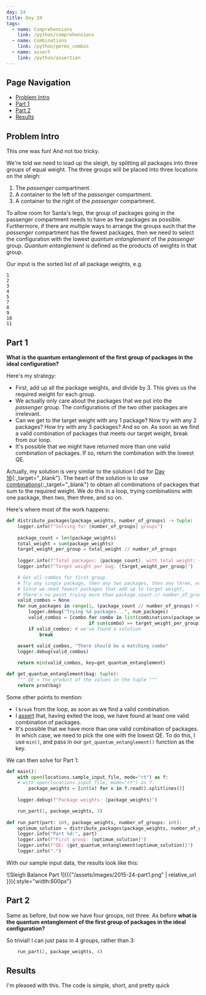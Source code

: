 ```yaml
---
day: 24
title: Day 24
tags: 
  - name: Comprehensions
    link: /python/comprehensions
  - name: Combinations
    link: /python/perms_combos
  - name: assert
    link: /python/assertion
---
```


## Page Navigation

- [Problem Intro](#problem-intro)
- [Part 1](#part-1)
- [Part 2](#part-2)
- [Results](#results)

## Problem Intro

This one was fun!  And not too tricky.

We're told we need to load up the sleigh, by splitting all packages into three groups of equal weight. The three groups will be placed into three locations on the sleigh:

1. The _passenger_ compartment.
1. A container to the left of the  _passenger_ compartment.
1. A container to the right of the  _passenger_ compartment. 

To allow room for Santa's legs, the group of packages going in the passenger compartment needs to have as few packages as possible.  Furthermore, if there are multiple ways to arrange the groups such that the _passenger_ compartment has the fewest packages, then we need to select the configuration with the lowest _quantum entanglement_ of the _passenger_ group. _Quantum entanglement_ is defined as the products of weights in that group.

Our input is the sorted list of all package weights, e.g.

```text
1
2
3
4
5
7
8
9
10
11
```

## Part 1

**What is the quantum entanglement of the first group of packages in the ideal configuration?**

Here's my strategy:

- First, add up all the package weights, and divide by 3. This gives us the required weight for each group.
- We actually only care about the packages that we put into the _passenger_ group.  The configurations of the two other packages are irrelevant.
- Can we get to the target weight with any 1 package? Now try with any 2 packages?  How try with any 3 packages? And so on.  As soon as we find a valid combination of packages that meets our target weight, break from our loop.
- It's possible that we might have returned more than one valid combination of packages. If so, return the combination with the lowest QE.

Actually, my solution is very similar to the solution I did for [Day 16](/2015/17){:_target="_blank"}.  The heart of the solution is to use [combinations](/python/perms_combos){:_target="_blank"} to obtain all combinations of packages that sum to the required weight. We do this in a loop, trying combinations with one package, then two, then three, and so on.

Here's where most of the work happens:

```python
def distribute_packages(package_weights, number_of_groups) -> tuple:
    logger.info(f"Solving for {number_of_groups} groups")
    
    package_count = len(package_weights)
    total_weight = sum(package_weights)
    target_weight_per_group = total_weight // number_of_groups
    
    logger.info(f"Total packages: {package_count}, with total weight: {total_weight}")
    logger.info(f"Target weight per bag: {target_weight_per_group}")

    # Get all combos for first group.
    # Try any single package, then any two packages, then any three, etc
    # Since we need fewest packages that add up to target weight,
    # there's no point trying more than package_count // number_of_groups
    valid_combos = None
    for num_packages in range(1, (package_count // number_of_groups) +1):
        logger.debug("Trying %d packages...", num_packages)
        valid_combos = [combo for combo in list(combinations(package_weights, num_packages))
                              if sum(combo) == target_weight_per_group]
        if valid_combos: # we've found a solution
            break
    
    assert valid_combos, "There should be a matching combo"
    logger.debug(valid_combos)

    return min(valid_combos, key=get_quantum_entanglement)

def get_quantum_entanglement(bag: tuple):
    """ QE = the product of the values in the tuple """
    return prod(bag)
```

Some other points to mention:

- I `break` from the loop, as soon as we find a valid combination.
- I [assert](/python/assertion) that, having exited the loop, we have found at least one valid combination of packages.
- It's possible that we have more than one valid combination of packages. In which case, we need to pick the one with the lowest QE.  To do this, I use `min()`, and pass in our `get_quantum_entanglement()` function as the key. 

We can then solve for Part 1:

```python
def main():
    with open(locations.sample_input_file, mode="rt") as f:
    # with open(locations.input_file, mode="rt") as f:
        package_weights = [int(x) for x in f.read().splitlines()]
    
    logger.debug(f"Package weights: {package_weights}")

    run_part(1, package_weights, 3)
    
def run_part(part: int, package_weights, number_of_groups: int):
    optimum_solution = distribute_packages(package_weights, number_of_groups)
    logger.info("Part %d:", part)
    logger.info(f"First group: {optimum_solution}")
    logger.info(f"QE: {get_quantum_entanglement(optimum_solution)}")
    logger.info(".")
```

With our sample input data, the results look like this:

![Sleigh Balance Part 1]({{"/assets/images/2015-24-part1.png" | relative_url }}){:style="width:600px"}

## Part 2

Same as before, but now we have four groups, not three. As before **what is the quantum entanglement of the first group of packages in the ideal configuration?**

So trivial!  I can just pass in 4 groups, rather than 3:

```python
    run_part(2, package_weights, 4)
```

## Results

I'm pleased with this.  The code is simple, short, and pretty quick
